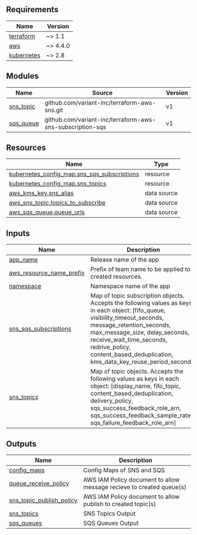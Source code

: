 <!-- markdownlint-disable MD033 MD013 MD041 -->
<!-- BEGINNING OF PRE-COMMIT-TERRAFORM DOCS HOOK -->
## Requirements

| Name | Version |
|------|---------|
| <a name="requirement_terraform"></a> [terraform](#requirement\_terraform) | ~> 1.1 |
| <a name="requirement_aws"></a> [aws](#requirement\_aws) | ~> 4.4.0 |
| <a name="requirement_kubernetes"></a> [kubernetes](#requirement\_kubernetes) | ~> 2.8 |

## Modules

| Name | Source | Version |
|------|--------|---------|
| <a name="module_sns_topic"></a> [sns\_topic](#module\_sns\_topic) | github.com/variant-inc/terraform-aws-sns.git | v1 |
| <a name="module_sqs_queue"></a> [sqs\_queue](#module\_sqs\_queue) | github.com/variant-inc/terraform-aws-sns-subscription-sqs | v1 |

## Resources

| Name | Type |
|------|------|
| [kubernetes_config_map.sns_sqs_subscriptions](https://registry.terraform.io/providers/hashicorp/kubernetes/latest/docs/resources/config_map) | resource |
| [kubernetes_config_map.sns_topics](https://registry.terraform.io/providers/hashicorp/kubernetes/latest/docs/resources/config_map) | resource |
| [aws_kms_key.sns_alias](https://registry.terraform.io/providers/hashicorp/aws/latest/docs/data-sources/kms_key) | data source |
| [aws_sns_topic.topics_to_subscribe](https://registry.terraform.io/providers/hashicorp/aws/latest/docs/data-sources/sns_topic) | data source |
| [aws_sqs_queue.queue_urls](https://registry.terraform.io/providers/hashicorp/aws/latest/docs/data-sources/sqs_queue) | data source |

## Inputs

| Name | Description | Type | Default | Required |
|------|-------------|------|---------|:--------:|
| <a name="input_app_name"></a> [app\_name](#input\_app\_name) | Release name of the app | `string` | n/a | yes |
| <a name="input_aws_resource_name_prefix"></a> [aws\_resource\_name\_prefix](#input\_aws\_resource\_name\_prefix) | Prefix of team name to be applied to created resources. | `string` | n/a | yes |
| <a name="input_namespace"></a> [namespace](#input\_namespace) | Namespace name of the app | `string` | n/a | yes |
| <a name="input_sns_sqs_subscriptions"></a> [sns\_sqs\_subscriptions](#input\_sns\_sqs\_subscriptions) | Map of topic subscription objects. Accepts the following values as keys in each object: [fifo\_queue, visibility\_timeout\_seconds, message\_retention\_seconds, max\_message\_size, delay\_seconds, receive\_wait\_time\_seconds, redrive\_policy, content\_based\_deduplication, kms\_data\_key\_reuse\_period\_seconds] | `any` | `{}` | no |
| <a name="input_sns_topics"></a> [sns\_topics](#input\_sns\_topics) | Map of topic objects. Accepts the following values as keys in each object: [display\_name, fifo\_topic, content\_based\_deduplication, delivery\_policy, sqs\_success\_feedback\_role\_arn, sqs\_success\_feedback\_sample\_rate, sqs\_failure\_feedback\_role\_arn] | `any` | `{}` | no |

## Outputs

| Name | Description |
|------|-------------|
| <a name="output_config_maps"></a> [config\_maps](#output\_config\_maps) | Config Maps of SNS and SQS |
| <a name="output_queue_receive_policy"></a> [queue\_receive\_policy](#output\_queue\_receive\_policy) | AWS IAM Policy document to allow message recieve to created queue(s) |
| <a name="output_sns_topic_publish_policy"></a> [sns\_topic\_publish\_policy](#output\_sns\_topic\_publish\_policy) | AWS IAM Policy document to allow publish to created topic(s) |
| <a name="output_sns_topics"></a> [sns\_topics](#output\_sns\_topics) | SNS Topics Output |
| <a name="output_sqs_queues"></a> [sqs\_queues](#output\_sqs\_queues) | SQS Queues Output |
<!-- END OF PRE-COMMIT-TERRAFORM DOCS HOOK -->
